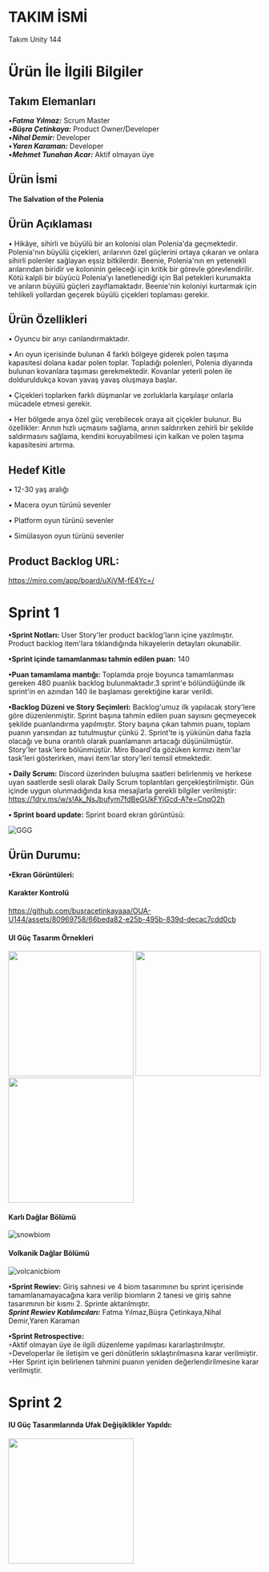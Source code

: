 # TAKIM İSMİ
Takım Unity 144
# Ürün İle İlgili Bilgiler
## Takım Elemanları
•***Fatma Yılmaz:*** Scrum Master  
•***Büşra Çetinkaya:*** Product Owner/Developer  
•***Nihal Demir:*** Developer  
•***Yaren Karaman:*** Developer  
•***Mehmet Tunahan Acar:*** Aktif olmayan üye

## Ürün İsmi
**The Salvation of the Polenia**

## Ürün Açıklaması
•  Hikâye, sihirli ve büyülü bir arı kolonisi olan Polenia'da geçmektedir. Polenia'nın büyülü çiçekleri, arılarının özel güçlerini ortaya çıkaran ve onlara sihirli polenler sağlayan eşsiz bitkilerdir. 
Beenie, Polenia'nın en yetenekli arılarından biridir ve koloninin geleceği için kritik bir görevle görevlendirilir. Kötü kalpli bir büyücü Polenia’yı lanetlenediği için Bal petekleri kurumakta ve arıların büyülü güçleri zayıflamaktadır. Beenie'nin koloniyi kurtarmak için tehlikeli yollardan geçerek büyülü çiçekleri toplaması gerekir.  


## Ürün Özellikleri
• Oyuncu bir arıyı canlandırmaktadır.

• Arı oyun içerisinde bulunan 4 farklı bölgeye giderek polen taşıma kapasitesi dolana kadar polen toplar. Topladığı polenleri, Polenia diyarında bulunan kovanlara taşıması gerekmektedir. Kovanlar yeterli polen ile dolduruldukça kovan yavaş yavaş oluşmaya başlar.

• Çiçekleri toplarken farklı düşmanlar ve zorluklarla karşılaşır onlarla mücadele etmesi gerekir.

• Her bölgede arıya özel güç verebilecek oraya ait çiçekler bulunur. Bu özellikler: Arının hızlı uçmasını sağlama, arının saldırırken zehirli bir şekilde saldırmasını sağlama, kendini koruyabilmesi için kalkan ve polen taşıma kapasitesini artırma.


## Hedef Kitle  
• 12-30 yaş aralığı  

• Macera oyun türünü sevenler  

• Platform oyun türünü sevenler  

• Simülasyon oyun türünü sevenler  

## Product Backlog URL:    
https://miro.com/app/board/uXjVM-fE4Yc=/  


# Sprint 1  
**•Sprint Notları:** User Story'ler product backlog'ların içine yazılmıştır. Product backlog item'lara tıklandığında hikayelerin detayları okunabilir.  

**•Sprint içinde tamamlanması tahmin edilen puan:** 140  

**•Puan tamamlama mantığı:** Toplamda proje boyunca tamamlanması gereken 480 puanlık backlog bulunmaktadır.3 sprint'e bölündüğünde ilk sprint'in en azından 140 ile başlaması gerektiğine karar verildi.

**•Backlog Düzeni ve Story Seçimleri:** Backlog'umuz ilk yapılacak story'lere göre düzenlenmiştir. Sprint başına tahmin edilen puan sayısını geçmeyecek şekilde puanlandırma yapılmıştır. Story başına çıkan tahmin puanı, toplam puanın yarısından az tutulmuştur çünkü 2. Sprint'te iş yükünün daha fazla olacağı ve buna orantılı olarak puanlamanın artacağı düşünülmüştür.    
Story'ler task'lere bölünmüştür. Miro Board'da gözüken kırmızı item'lar task'leri gösterirken, mavi item'lar story'leri temsil etmektedir.  


**• Daily Scrum:**  Discord üzerinden  buluşma saatleri belirlenmiş ve herkese uyan saatlerde sesli olarak Daily Scrum toplantıları gerçekleştirilmiştir. Gün içinde uygun olunmadığında kısa mesajlarla gerekli bilgiler verilmiştir:  https://1drv.ms/w/s!Ak_NsJbufym7fdBeGUkFYiGcd-A?e=CnqO2h  

**• Sprint board update:** Sprint board ekran görüntüsü:  

![GGG](https://github.com/busracetinkayaaa/OUA-U144/assets/123100433/547d7573-2c54-40d4-a2f4-489fce4a890d)


## Ürün Durumu:
**•Ekran Görüntüleri:**  
#### Karakter Kontrolü
https://github.com/busracetinkayaaa/OUA-U144/assets/80969758/66beda82-e25b-495b-839d-decac7cdd0cb

#### UI Güç Tasarım Örnekleri
<img src="https://github.com/busracetinkayaaa/OUA-U144/assets/80969758/fed6f970-b3ba-4dcd-aa08-b877a08815c1" width="250" height="250"/>  
<img src="https://github.com/busracetinkayaaa/OUA-U144/assets/80969758/2d130217-7134-4022-9727-6dce6c49403c" width="250" height="250"/>  
<img src="https://github.com/busracetinkayaaa/OUA-U144/assets/80969758/718aa137-b19e-4808-8271-cd995c7547c0" width="250" height="250"/>  


#### Karlı Dağlar Bölümü  
![snowbiom](https://github.com/busracetinkayaaa/OUA-U144/assets/80969758/e1d5d007-5f58-463b-911f-9f1d7103bb7f)  
#### Volkanik Dağlar Bölümü  
![volcanicbiom](https://github.com/busracetinkayaaa/OUA-U144/assets/80969758/30623f7a-b57a-4c72-ba7d-6539deba0012)  

**•Sprint Rewiev:** Giriş sahnesi ve 4 biom tasarımının bu sprint içerisinde tamamlanamayacağına kara verilip biomların 2 tanesi ve giriş sahne tasarımının bir kısmı 2. Sprinte aktarılmıştır.  
***Sprint Rewiev Katılımcıları:*** Fatma Yılmaz,Büşra Çetinkaya,Nihal Demir,Yaren Karaman  

**•Sprint Retrospective:**  
  ◦Aktif olmayan üye ile ilgili düzenleme yapılması kararlaştırılmıştır.  
  ◦Developerlar ile iletişim ve geri dönütlerin sıklaştırılmasına karar verilmiştir.    
  ◦Her Sprint için belirlenen tahmini puanın yeniden değerlendirilmesine karar verilmiştir.  

  # Sprint 2   
  #### IU Güç Tasarımlarında Ufak Değişiklikler Yapıldı:
  
<img src="https://github.com/busracetinkayaaa/OUA-U144/assets/123100433/68773a59-6c2b-4815-8293-5aaf6226430c" width="250" height="250"/>




